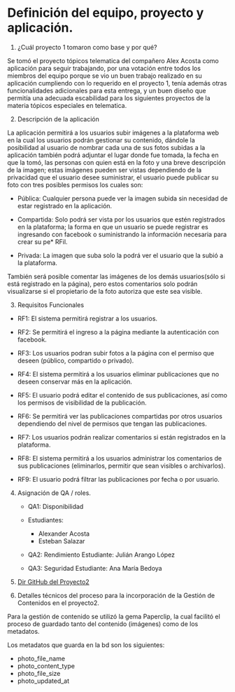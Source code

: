 # Definición del equipo, proyecto y aplicación.

1. ¿Cuál    proyecto 1    tomaron    como    base    y    por    qué?    

Se tomó el proyecto  tópicos telematica del compañero Alex Acosta como aplicación para seguir trabajando, por una votación entre todos los miembros del equipo porque se vio un buen trabajo realizado en su aplicación cumpliendo con lo requerido en el proyecto 1, tenía además otras funcionalidades adicionales para esta entrega,  y un buen diseño que permitía una adecuada escabilidad para los siguientes proyectos de la materia tópicos especiales en telematica.

2. Descripción    de    la    aplicación  

La aplicación permitirá a los usuarios subir imágenes a la plataforma web en la cual los usuarios podrán gestionar su contenido, dándole la posibilidad al usuario de nombrar cada una de sus fotos subidas a la aplicación también podrá adjuntar el lugar donde fue tomada, la fecha en que la tomó, las personas con quien está en la foto  y una breve descripción de la imagen; estas imágenes pueden ser vistas dependiendo de la privacidad que el usuario desee suministrar, el usuario puede publicar su foto con tres posibles permisos los cuales son:

  * Pública: Cualquier persona puede ver la imagen subida sin necesidad de estar registrado en la aplicación.

  * Compartida: Solo podrá ser vista por los usuarios que estén registrados en la plataforma; la forma en que un usuario se puede registrar es ingresando con facebook o suministrando la información necesaria para crear su pe* RFil.

  * Privada: La imagen que suba solo la podrá ver el usuario que la subió a la plataforma.

  También será posible comentar las imágenes de los demás usuarios(sólo si está registrado en la página), pero estos comentarios solo podrán visualizarse si el propietario de la foto  autoriza que este sea visible.    

3. Requisitos    Funcionales    

  * RF1: El sistema permitirá registrar a los usuarios.

  * RF2: Se permitirá el ingreso a la página mediante la autenticación con facebook.

  * RF3: Los usuarios podran subir fotos a la página con el permiso que deseen (público, compartido o privado).

  * RF4: El sistema permitirá a los usuarios eliminar publicaciones que no deseen conservar más en la aplicación.

  * RF5: El usuario podrá editar el contenido de sus publicaciones, así como los permisos de visibilidad de la publicación.

  * RF6: Se permitirá ver las publicaciones compartidas por otros usuarios dependiendo del nivel de permisos que tengan las publicaciones.

  * RF7: Los usuarios podrán realizar comentarios si están registrados en la plataforma.

  * RF8: El sistema permitirá a los usuarios administrar los comentarios de sus publicaciones (eliminarlos, permitir que sean visibles o archivarlos).

  * RF9: El usuario podrá filtrar las publicaciones por fecha o por usuario.

4. Asignación    de     QA    /    roles.     
   * QA1:    Disponibilidad
    * Estudiantes:  
      *  Alexander Acosta
      * Esteban Salazar  

   * QA2:     Rendimiento                Estudiante:  Julián Arango López

   * QA3:     Seguridad                  Estudiante: Ana María Bedoya    

5. [Dir    GitHub    del    Proyecto2](https://github.com/aacosta8/practicaTopicosTelematica)


6. Detalles    técnicos    del    proceso    para    la    incorporación    de    la    Gestión    de    Contenidos    en    el    proyecto2.    

Para la gestión de contenido se utilizó la gema Paperclip, la cual facilitó el proceso de guardado tanto del contenido (imágenes) como de los metadatos.

Los metadatos que guarda en la bd son los siguientes:

  * photo_file_name
  * photo_content_type
  * photo_file_size
  * photo_updated_at
